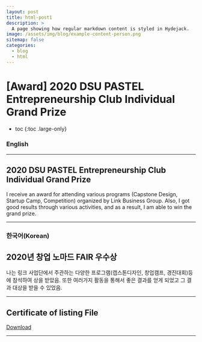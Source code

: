 ```yaml
---
layout: post
title: html-post1
description: >
  A page showing how regular markdown content is styled in Hydejack.
image: /assets/img/blog/example-content-person.png
sitemap: false
categories:
  - blog
  - html
---
```


# [Award] 2020 DSU PASTEL Entrepreneurship Club Individual Grand Prize

* toc
{:toc .large-only}

### English
---
## 2020 DSU PASTEL Entrepreneurship Club Individual Grand Prize
 I receive an award for attending various programs (Capstone Design, Startup Camp, Competition) organized by Link Business Group. Also, I got good results through various activities, and as a result, I am able to win the grand prize.
  
---

### 한국어(Korean)
## 2020년 창업 노마드 FAIR 우수상
  
  나는 링크 사업단에서 주관하는 다양한 프로그램(캡스톤디자인, 창업캠프, 경진대회)등에 참석하여 상을 받았음. 또한 여러가지 활동을 통해서 좋은 결과를 얻게 되었고 그 결과 대상을 받을 수 있었음.

---

## Certificate of listing File
[Download](https://bit.ly/3aAkkG9)

---